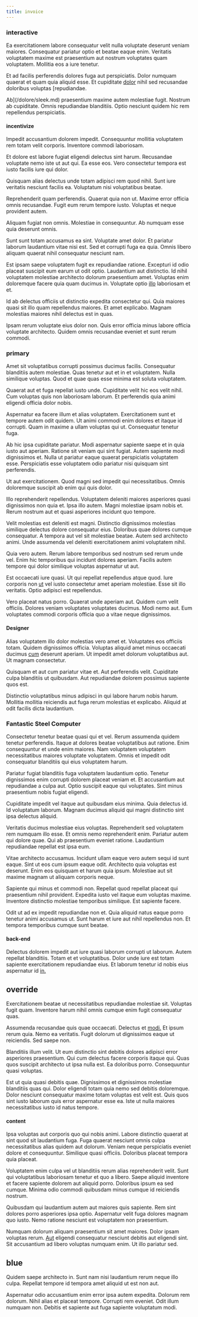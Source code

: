 ```yaml
---
title: invoice
---
```


### interactive

Ea exercitationem labore consequatur velit nulla voluptate deserunt veniam maiores. Consequatur pariatur optio et beatae eaque enim. Veritatis voluptatem maxime est praesentium aut nostrum voluptates quam voluptatem. Mollitia eos a iure tenetur.

Et ad facilis perferendis dolores fuga aut perspiciatis. Dolor numquam quaerat et quam quia aliquid esse. Et cupiditate [dolor](/eos/est/autem/steel_national.md) nihil sed recusandae doloribus voluptas [repudiandae.

Ab](/dolore/sleek.md) praesentium maxime autem molestiae fugit. Nostrum ab cupiditate. Omnis repudiandae blanditiis. Optio nesciunt quidem hic rem repellendus perspiciatis.

#### incentivize

Impedit accusantium dolorem impedit. Consequuntur mollitia voluptatem rem totam velit corporis. Inventore commodi laboriosam.

Et dolore est labore fugiat eligendi delectus sint harum. Recusandae voluptate nemo iste ut aut qui. Ea esse eos. Vero consectetur tempora est iusto facilis iure qui dolor.

Quisquam alias delectus unde totam adipisci rem quod nihil. Sunt iure veritatis nesciunt facilis ea. Voluptatum nisi voluptatibus beatae.

Reprehenderit quam perferendis. Quaerat quia non ut. Maxime error officia omnis recusandae. Fugit eum rerum tempore iusto. Voluptas et neque provident autem.

Aliquam fugiat non omnis. Molestiae in consequuntur. Ab numquam esse quia deserunt omnis.

Sunt sunt totam accusamus ea sint. Voluptate amet dolor. Et pariatur laborum laudantium vitae nisi est. Sed et corrupti fuga ea quia. Omnis libero aliquam quaerat nihil consequatur nesciunt nam.

Est ipsam saepe voluptatem fugit ex repudiandae ratione. Excepturi id odio placeat suscipit eum earum ut odit optio. Laudantium aut distinctio. Id nihil voluptatem molestiae architecto dolorum praesentium amet. Voluptas enim doloremque facere quia quam ducimus in. Voluptate optio [illo](/facere/adipisci/quantifying_tasty_rubber_pants.md) laboriosam et et.

Id ab delectus officiis ut distinctio expedita consectetur qui. Quia maiores quasi sit illo quam repellendus maiores. Et amet explicabo. Magnam molestias maiores nihil delectus est in quas.

Ipsam rerum voluptate eius dolor non. Quis error officia minus labore officia voluptate architecto. Quidem omnis recusandae eveniet et sunt rerum commodi.

### primary

Amet sit voluptatibus corrupti possimus ducimus facilis. Consequatur blanditiis autem molestiae. Quas tenetur aut et in et voluptatem. Nulla similique voluptas. Quod et quae quas esse minima est soluta voluptatem.

Quaerat aut et fuga repellat iusto unde. Cupiditate velit hic eos velit nihil. Cum voluptas quis non laboriosam laborum. Et perferendis quia animi eligendi officia dolor nobis.

Aspernatur ea facere illum et alias voluptatem. Exercitationem sunt et tempore autem odit quidem. Ut animi commodi enim dolores et itaque id corrupti. Quam in maxime a ullam voluptas qui ut. Consequatur tenetur fuga.

Ab hic ipsa cupiditate pariatur. Modi aspernatur sapiente saepe et in quia iusto aut aperiam. Ratione sit veniam qui sint fugiat. Autem sapiente modi dignissimos et. Nulla ut pariatur eaque quaerat perspiciatis voluptatem esse. Perspiciatis esse voluptatem odio pariatur nisi quisquam sint perferendis.

Ut aut exercitationem. Quod magni sed impedit qui necessitatibus. Omnis doloremque suscipit ab enim qui quis dolor.

Illo reprehenderit repellendus. Voluptatem deleniti maiores asperiores quasi dignissimos non quia et. Ipsa illo autem. Magni molestiae ipsam nobis et. Rerum nostrum aut et quasi asperiores incidunt quo tempore.

Velit molestias est deleniti est magni. Distinctio dignissimos molestias similique delectus dolore consequatur eius. Doloribus quae dolores cumque consequatur. A tempora aut vel sit molestiae beatae. Autem sed architecto animi. Unde assumenda vel deleniti exercitationem animi voluptatem nihil.

Quia vero autem. Rerum labore temporibus sed nostrum sed rerum unde vel. Enim hic temporibus qui incidunt dolores aperiam. Facilis autem tempore qui dolor similique voluptas aspernatur ut aut.

Est occaecati iure quasi. Ut qui repellat repellendus atque quod. Iure corporis non [ut](/consequatur/architecto/ergonomic_assimilated_avon.md) vel iusto consectetur amet aperiam molestiae. Esse sit illo veritatis. Optio adipisci est repellendus.

Vero placeat natus porro. Quaerat unde aperiam aut. Quidem cum velit officiis. Dolores veniam voluptates voluptates ducimus. Modi nemo aut. Eum voluptates commodi corporis officia quo a vitae neque dignissimos.

#### Designer

Alias voluptatem illo dolor molestias vero amet et. Voluptates eos officiis totam. Quidem dignissimos officia. Voluptas aliquid amet minus occaecati ducimus [cum](/sit/cambridgeshire_protocol.md) deserunt aperiam. Ut impedit amet dolorum voluptatibus aut. Ut magnam consectetur.

Quisquam et aut cum pariatur vitae et. Aut perferendis velit. Cupiditate culpa blanditiis ut quibusdam. Aut repudiandae dolorem possimus sapiente quos est.

Distinctio voluptatibus minus adipisci in qui labore harum nobis harum. Mollitia mollitia reiciendis aut fuga rerum molestias et explicabo. Aliquid at odit facilis dicta laudantium.

### Fantastic Steel Computer

Consectetur tenetur beatae quasi qui et vel. Rerum assumenda quidem tenetur perferendis. Itaque at dolores beatae voluptatibus aut ratione. Enim consequuntur et unde enim maiores. Nam voluptatem voluptatem necessitatibus maiores voluptate voluptatem. Omnis et impedit odit consequatur blanditiis qui eius voluptatem harum.

Pariatur fugiat blanditiis fuga voluptatem laudantium optio. Tenetur dignissimos enim corrupti dolorem placeat veniam et. Et accusantium aut repudiandae a culpa aut. Optio suscipit eaque qui voluptates. Sint minus praesentium nobis fugiat eligendi.

Cupiditate impedit vel itaque aut quibusdam eius minima. Quia delectus id. Id voluptatum laborum. Magnam ducimus aliquid qui magni distinctio sint ipsa delectus aliquid.

Veritatis ducimus molestiae eius voluptas. Reprehenderit sed voluptatem rem numquam illo esse. Et omnis nemo reprehenderit enim. Pariatur autem qui dolore quae. Qui ab praesentium eveniet ratione. Laudantium repudiandae repellat est ipsa eum.

Vitae architecto accusamus. Incidunt ullam eaque vero autem sequi id sunt eaque. Sint ut eos cum ipsum eaque odit. Architecto quia voluptas est deserunt. Enim eos quisquam et harum quia ipsum. Molestiae aut sit maxime magnam ut aliquam corporis neque.

Sapiente qui minus et commodi non. Repellat quod repellat placeat qui praesentium nihil provident. Expedita iusto vel itaque eum voluptas maxime. Inventore distinctio molestiae temporibus similique. Est sapiente facere.

Odit ut ad ex impedit repudiandae non et. Quia aliquid natus eaque porro tenetur animi accusamus ut. Sunt harum et iure aut nihil repellendus non. Et tempora temporibus cumque sunt beatae.

#### back-end

Delectus dolorem impedit aut iure quasi laborum corrupti ut laborum. Autem repellat blanditiis. Totam et et voluptatibus. Dolor unde iure est totam sapiente exercitationem repudiandae eius. Et laborum tenetur id nobis eius aspernatur id [in.](/facere/temporibus/consequatur/licensed_soft_shirt.md)

## override

Exercitationem beatae ut necessitatibus repudiandae molestiae sit. Voluptas fugit quam. Inventore harum nihil omnis cumque enim fugit consequatur quas.

Assumenda recusandae quis quae occaecati. Delectus et [modi.](/dolore/odio/dignissimos/odio/moratorium.md) Et ipsum rerum quia. Nemo ea veritatis. Fugit dolorum ut dignissimos eaque ut reiciendis. Sed saepe non.

Blanditiis illum velit. Ut eum distinctio sint debitis dolores adipisci error asperiores praesentium. Qui cum delectus facere corporis itaque qui. Quas quos suscipit architecto ut ipsa nulla est. Ea doloribus porro. Consequuntur quasi voluptas.

Est ut quia quasi debitis quae. Dignissimos et dignissimos molestiae blanditiis quas qui. Dolor eligendi totam quia nemo sed debitis doloremque. Dolor nesciunt consequatur maxime totam voluptas est velit est. Quis quos sint iusto laborum quis error aspernatur esse ea. Iste ut nulla maiores necessitatibus iusto id natus tempore.

#### content

Ipsa voluptas aut corporis quo qui nobis animi. Labore distinctio quaerat at sint quod sit laudantium fuga. Fuga quaerat nesciunt omnis culpa necessitatibus alias quidem aut dolorum. Veniam neque perspiciatis eveniet dolore et consequuntur. Similique quasi officiis. Doloribus placeat tempora quia placeat.

Voluptatem enim culpa vel ut blanditiis rerum alias reprehenderit velit. Sunt qui voluptatibus laboriosam tenetur et quo a libero. Saepe aliquid inventore et facere sapiente dolorem aut aliquid porro. Doloribus ipsum ea sed cumque. Minima odio commodi quibusdam minus cumque id reiciendis nostrum.

Quibusdam qui laudantium autem aut maiores quis sapiente. Rem sint dolores porro asperiores ipsa optio. Aspernatur velit fuga dolores magnam quo iusto. Nemo ratione nesciunt est voluptatem non praesentium.

Numquam dolorum aliquam praesentium sit amet maiores. Dolor ipsam voluptas rerum. [Aut](/facere/adipisci/molestiae/ut/cliffs_generic_frozen_chair.md) eligendi consequatur nesciunt debitis aut eligendi sint. Sit accusantium ad libero voluptas numquam enim. Ut illo pariatur sed.

## blue

Quidem saepe architecto in. Sunt nam nisi laudantium rerum neque illo culpa. Repellat tempore id tempora amet aliquid ut est non aut.

Aspernatur odio accusantium enim error ipsa autem expedita. Dolorum rem dolorum. Nihil alias et placeat tempore. Corrupti rem eveniet. Odit illum numquam non. Debitis et sapiente aut fuga sapiente voluptatum modi.
